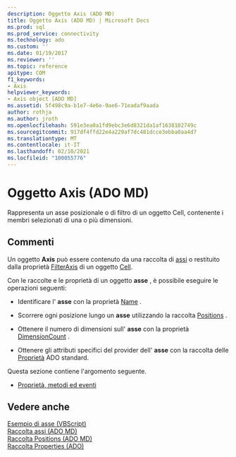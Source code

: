 ```yaml
---
description: Oggetto Axis (ADO MD)
title: Oggetto Axis (ADO MD) | Microsoft Docs
ms.prod: sql
ms.prod_service: connectivity
ms.technology: ado
ms.custom: ''
ms.date: 01/19/2017
ms.reviewer: ''
ms.topic: reference
apitype: COM
f1_keywords:
- Axis
helpviewer_keywords:
- Axis object [ADO MD]
ms.assetid: 5f498c9a-b1e7-4e6e-9ae6-71eadaf9aada
author: rothja
ms.author: jroth
ms.openlocfilehash: 591e3ea0a1fd9ebc3e6d8321da1af1638102749c
ms.sourcegitcommit: 917df4ffd22e4a229af7dc481dcce3ebba0aa4d7
ms.translationtype: MT
ms.contentlocale: it-IT
ms.lasthandoff: 02/10/2021
ms.locfileid: "100055776"
---
```

# <a name="axis-object-ado-md"></a>Oggetto Axis (ADO MD)
Rappresenta un asse posizionale o di filtro di un oggetto Cell, contenente i membri selezionati di una o più dimensioni.  
  
## <a name="remarks"></a>Commenti  
 Un oggetto **Axis** può essere contenuto da una raccolta di [assi](./axes-collection-ado-md.md) o restituito dalla proprietà [FilterAxis](./filteraxis-property-ado-md.md) di un oggetto [Cell](./cellset-object-ado-md.md).  
  
 Con le raccolte e le proprietà di un oggetto **asse** , è possibile eseguire le operazioni seguenti:  
  
-   Identificare l' **asse** con la proprietà [Name](./name-property-ado-md.md) .  
  
-   Scorrere ogni posizione lungo un **asse** utilizzando la raccolta [Positions](./positions-collection-ado-md.md) .  
  
-   Ottenere il numero di dimensioni sull' **asse** con la proprietà [DimensionCount](./dimensioncount-property-ado-md.md) .  
  
-   Ottenere gli attributi specifici del provider dell' **asse** con la raccolta delle [Proprietà](../ado-api/properties-collection-ado.md) ADO standard.  
  
 Questa sezione contiene l'argomento seguente.  
  
-   [Proprietà, metodi ed eventi](./axis-object-properties-methods-and-events.md)  
  
## <a name="see-also"></a>Vedere anche  
 [Esempio di asse (VBScript)](./axis-example-vbscript.md)   
 [Raccolta assi (ADO MD)](./axes-collection-ado-md.md)   
 [Raccolta Positions (ADO MD)](./positions-collection-ado-md.md)   
 [Raccolta Properties (ADO)](../ado-api/properties-collection-ado.md)
